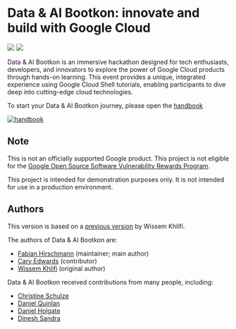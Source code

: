 # Data & AI Bootkon: innovate and build with Google Cloud

![](https://img.shields.io/github/actions/workflow/status/fhirschmann/bootkon/mdbook.yml?label=handbook%20build) ![](https://img.shields.io/github/last-commit/fhirschmann/bootkon) 


Data & AI Bootkon is an immersive hackathon designed for tech enthusiasts, developers, and innovators to explore the power of Google Cloud products through hands-on learning. This event provides a unique, integrated experience using Google Cloud Shell tutorials, enabling participants to dive deep into cutting-edge cloud technologies.

To start your Data & AI Bootkon journey, please open the [handbook](https://fhirschmann.github.io/bootkon)

[![handbook](https://img.shields.io/badge/Handbook-37a779?style=for-the-badge)](https://fhirschmann.github.io/bootkon)

## Note

This is not an officially supported Google product. This project is not
eligible for the [Google Open Source Software Vulnerability Rewards
Program](https://bughunters.google.com/open-source-security).

This project is intended for demonstration purposes only. It is not
intended for use in a production environment.

## Authors

This version is based on a [previous version](https://github.com/dace-de/google-data-ai-bootkon-docs) by Wissem Khlifi. 

The authors of Data & AI Bootkon are:
- [Fabian Hirschmann](https://www.linkedin.com/in/fhirschmann/) (maintainer; main author)
- [Cary Edwards](https://www.linkedin.com/in/cary-edwards-a3a557a6/) (contributor)
- [Wissem Khlifi](https://www.linkedin.com/in/orawiss/) (original author)

Data & AI Bootkon received contributions from many people, including:
- [Christine Schulze](https://www.linkedin.com/in/christine-schulze-33822765/)
- [Daniel Quinlan](https://www.linkedin.com/in/%F0%9F%8C%8Ddaniel-quinlan-51126016/)
- [Daniel Holgate](https://www.linkedin.com/in/danielholgate/)
- [Dinesh Sandra](https://www.linkedin.com/in/sandradinesh/)
